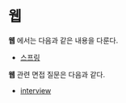 # 웹

**웹** 에서는 다음과 같은 내용을 다룬다.

* [스프링](./Spring/README.md)



**웹** 관련 면접 질문은 다음과 같다.

* [interview](./interview/README.md)

